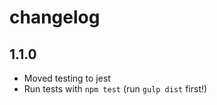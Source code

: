 # changelog

## 1.1.0

- Moved testing to jest
- Run tests with `npm test` (run `gulp dist` first!)
